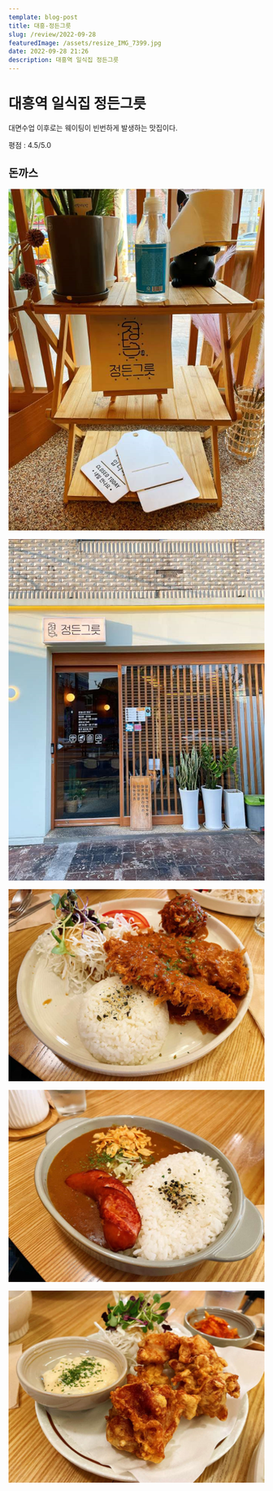 ```yaml
---
template: blog-post
title: 대흥-정든그릇
slug: /review/2022-09-28
featuredImage: /assets/resize_IMG_7399.jpg
date: 2022-09-28 21:26
description: 대흥역 일식집 정든그릇 
---
```

# 대흥역 일식집 정든그릇 

<p class="callout danger">대면수업 이후로는 웨이팅이 빈번하게 발생하는 맛집이다.</p>

평점 : 4.5/5.0

## 돈까스

![](images/20221008210507.png)

![](images/20221008210514.png)  

![](images/20221008210527.png)  

![](images/20221008210533.png)  

![](images/20221008210543.png)  
